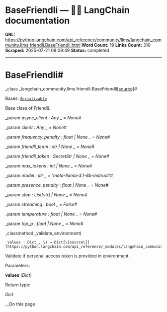 # BaseFriendli — 🦜🔗 LangChain  documentation

**URL:** https://python.langchain.com/api_reference/community/llms/langchain_community.llms.friendli.BaseFriendli.html
**Word Count:** 19
**Links Count:** 310
**Scraped:** 2025-07-21 08:09:49
**Status:** completed

---

# BaseFriendli\#

_class _langchain\_community.llms.friendli.BaseFriendli[\[source\]](https://python.langchain.com/api_reference/_modules/langchain_community/llms/friendli.html#BaseFriendli)\#     

Bases: [`Serializable`](https://python.langchain.com/api_reference/core/load/langchain_core.load.serializable.Serializable.html#langchain_core.load.serializable.Serializable "langchain_core.load.serializable.Serializable")

Base class of Friendli.

_param _async\_client _: Any_ _ = None_\#     

_param _client _: Any_ _ = None_\#     

_param _frequency\_penalty _: float | None_ _ = None_\#     

_param _friendli\_team _: str | None_ _ = None_\#     

_param _friendli\_token _: SecretStr | None_ _ = None_\#     

_param _max\_tokens _: int | None_ _ = None_\#     

_param _model _: str_ _ = 'meta-llama-3.1-8b-instruct'_\#     

_param _presence\_penalty _: float | None_ _ = None_\#     

_param _stop _: List\[str\] | None_ _ = None_\#     

_param _streaming _: bool_ _ = False_\#     

_param _temperature _: float | None_ _ = None_\#     

_param _top\_p _: float | None_ _ = None_\#     

_classmethod _validate\_environment\(

    _values : Dict_, \) → Dict[\[source\]](https://python.langchain.com/api_reference/_modules/langchain_community/llms/friendli.html#BaseFriendli.validate_environment)\#     

Validate if personal access token is provided in environment.

Parameters:     

**values** \(_Dict_\)

Return type:     

_Dict_

__On this page